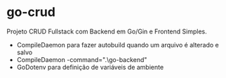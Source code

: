# go-crud
Projeto CRUD Fullstack com Backend em Go/Gin e Frontend Simples.

- CompileDaemon para fazer autobuild quando um arquivo é alterado e salvo
- CompileDaemon -command=".\go-backend"
- GoDotenv para definição de variáveis de ambiente

